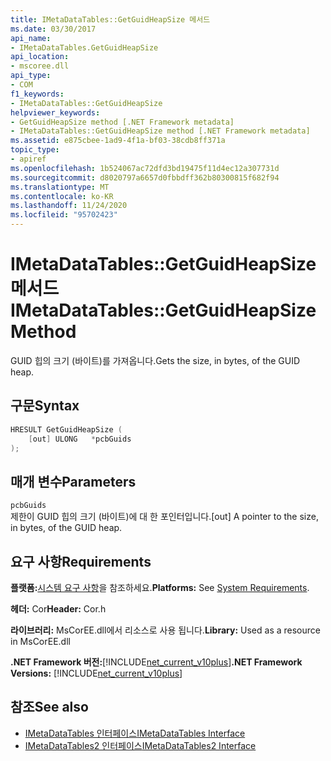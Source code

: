 ```yaml
---
title: IMetaDataTables::GetGuidHeapSize 메서드
ms.date: 03/30/2017
api_name:
- IMetaDataTables.GetGuidHeapSize
api_location:
- mscoree.dll
api_type:
- COM
f1_keywords:
- IMetaDataTables::GetGuidHeapSize
helpviewer_keywords:
- GetGuidHeapSize method [.NET Framework metadata]
- IMetaDataTables::GetGuidHeapSize method [.NET Framework metadata]
ms.assetid: e875cbee-1ad9-4f1a-bf03-38cdb8ff371a
topic_type:
- apiref
ms.openlocfilehash: 1b524067ac72dfd3bd19475f11d4ec12a307731d
ms.sourcegitcommit: d8020797a6657d0fbbdff362b80300815f682f94
ms.translationtype: MT
ms.contentlocale: ko-KR
ms.lasthandoff: 11/24/2020
ms.locfileid: "95702423"
---
```

# <a name="imetadatatablesgetguidheapsize-method"></a><span data-ttu-id="eaa7e-102">IMetaDataTables::GetGuidHeapSize 메서드</span><span class="sxs-lookup"><span data-stu-id="eaa7e-102">IMetaDataTables::GetGuidHeapSize Method</span></span>

<span data-ttu-id="eaa7e-103">GUID 힙의 크기 (바이트)를 가져옵니다.</span><span class="sxs-lookup"><span data-stu-id="eaa7e-103">Gets the size, in bytes, of the GUID heap.</span></span>  
  
## <a name="syntax"></a><span data-ttu-id="eaa7e-104">구문</span><span class="sxs-lookup"><span data-stu-id="eaa7e-104">Syntax</span></span>  
  
```cpp  
HRESULT GetGuidHeapSize (  
    [out] ULONG   *pcbGuids  
);  
```  
  
## <a name="parameters"></a><span data-ttu-id="eaa7e-105">매개 변수</span><span class="sxs-lookup"><span data-stu-id="eaa7e-105">Parameters</span></span>  

 `pcbGuids`  
 <span data-ttu-id="eaa7e-106">제한이 GUID 힙의 크기 (바이트)에 대 한 포인터입니다.</span><span class="sxs-lookup"><span data-stu-id="eaa7e-106">[out] A pointer to the size, in bytes, of the GUID heap.</span></span>  
  
## <a name="requirements"></a><span data-ttu-id="eaa7e-107">요구 사항</span><span class="sxs-lookup"><span data-stu-id="eaa7e-107">Requirements</span></span>  

 <span data-ttu-id="eaa7e-108">**플랫폼:**[시스템 요구 사항](../../get-started/system-requirements.md)을 참조하세요.</span><span class="sxs-lookup"><span data-stu-id="eaa7e-108">**Platforms:** See [System Requirements](../../get-started/system-requirements.md).</span></span>  
  
 <span data-ttu-id="eaa7e-109">**헤더:** Cor</span><span class="sxs-lookup"><span data-stu-id="eaa7e-109">**Header:** Cor.h</span></span>  
  
 <span data-ttu-id="eaa7e-110">**라이브러리:** MsCorEE.dll에서 리소스로 사용 됩니다.</span><span class="sxs-lookup"><span data-stu-id="eaa7e-110">**Library:** Used as a resource in MsCorEE.dll</span></span>  
  
 <span data-ttu-id="eaa7e-111">**.NET Framework 버전:**[!INCLUDE[net_current_v10plus](../../../../includes/net-current-v10plus-md.md)]</span><span class="sxs-lookup"><span data-stu-id="eaa7e-111">**.NET Framework Versions:** [!INCLUDE[net_current_v10plus](../../../../includes/net-current-v10plus-md.md)]</span></span>  
  
## <a name="see-also"></a><span data-ttu-id="eaa7e-112">참조</span><span class="sxs-lookup"><span data-stu-id="eaa7e-112">See also</span></span>

- [<span data-ttu-id="eaa7e-113">IMetaDataTables 인터페이스</span><span class="sxs-lookup"><span data-stu-id="eaa7e-113">IMetaDataTables Interface</span></span>](imetadatatables-interface.md)
- [<span data-ttu-id="eaa7e-114">IMetaDataTables2 인터페이스</span><span class="sxs-lookup"><span data-stu-id="eaa7e-114">IMetaDataTables2 Interface</span></span>](imetadatatables2-interface.md)
